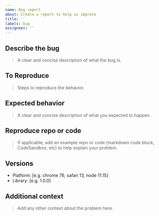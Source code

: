 ```yaml
---
name: Bug report
about: Create a report to help us improve
title: ''
labels: bug
assignees: ''
---
```


## Describe the bug

> A clear and concise description of what the bug is.

## To Reproduce

> Steps to reproduce the behavior.

## Expected behavior

> A clear and concise description of what you expected to happen.

## Reproduce repo or code

> If applicable, add an example repo or code (markdown code block, CodeSandbox, etc) to help explain your problem.

## Versions

- Platform: [e.g. chrome 76, safari 13, node 11.15]
- Library: [e.g. 1.0.0]

## Additional context

> Add any other context about the problem here.
